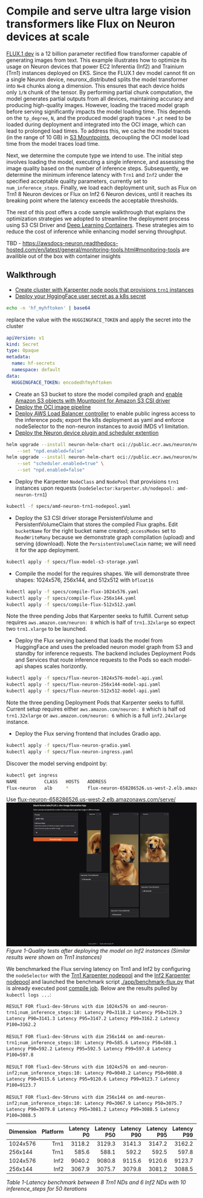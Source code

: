 # Compile and serve ultra large vision transformers like Flux on Neuron devices at scale

[FLUX.1 dev](https://huggingface.co/black-forest-labs/FLUX.1-dev) is a 12 billion parameter rectified flow transformer capable of generating images from text. This example illustrates how to optimize its usage on Neuron devices that power EC2 Inferentia (Inf2) and Trainium (Trn1) instances deployed on EKS. Since the FLUX.1 dev model cannot fit on a single Neuron device, neuronx_distributed splits the model transformer into `N=8` chunks along a dimension. This ensures that each device holds only `1/N` chunk of the tensor. By performing partial chunk computation, the model generates partial outputs from all devices, maintaining accuracy and producing high-quality images. However, loading the traced model graph before serving significantly impacts the model loading time. This depends on the `tp_degree`, `N`, and the produced model graph traces `*.pt` need to be loaded during deployment and integrated into the OCI image, which can lead to prolonged load times. To address this, we cache the model traces (in the range of 10 GB) in [S3 Mountpoints](https://docs.aws.amazon.com/eks/latest/userguide/s3-csi.html), decoupling the OCI model load time from the model traces load time.

Next, we determine the compute type we intend to use. The initial step involves loading the model, executing a single inference, and assessing the image quality based on the number of inference steps. Subsequently, we determine the minimum inference latency with `Trn1` and `Inf2` under the specified acceptable quality parameters, currently set to `num_inference_steps`. Finally, we load each deployment unit, such as Flux on Trn1 8 Neuron devices or Flux on Inf2 6 Neuron devices, until it reaches its breaking point where the latency exceeds the acceptable thresholds.

The rest of this post offers a code sample walkthrough that explains the optimization strategies we adopted to streamline the deployment process using S3 CSI Driver and [Deep Learning Containers](https://github.com/aws/deep-learning-containers/blob/master/available_images.md). These strategies aim to reduce the cost of inference while enhancing model serving throughput. 


TBD - https://awsdocs-neuron.readthedocs-hosted.com/en/latest/general/monitoring-tools.html#monitoring-tools are availible out of the box with container insights


## Walkthrough
* [Create cluster with Karpenter node pools that provisions `trn1` instances](https://karpenter.sh/docs/getting-started/getting-started-with-karpenter/)
* [Deploy your HggingFace user secret as a k8s secret](https://kubernetes.io/docs/concepts/configuration/secret/)
```bash
echo -n 'hf_myhftoken' | base64
```
replace the value with the `HUGGINGFACE_TOKEN` and apply the secret into the cluster
```yaml
apiVersion: v1
kind: Secret
type: Opaque
metadata:
  name: hf-secrets
  namespace: default
data:
  HUGGINGFACE_TOKEN: encodedhfmyhftoken
```
* Create an S3 bucket to store the model compiled graph and [enable Amazon S3 objects with Mountpoint for Amazon S3 CSI driver](https://docs.aws.amazon.com/eks/latest/userguide/s3-csi.html)
* [Deploy the OCI image pipeline](./oci-image-build)
* [Deploy AWS Load Balancer controller](https://docs.aws.amazon.com/eks/latest/userguide/aws-load-balancer-controller.html) to enable public ingress access to the inference pods; export the k8s deployment as yaml and enforce nodeSelector to the non-neuron instances to avoid IMDS v1 limitation. 
* [Deploy the Neuron device plugin and scheduler extention](https://awsdocs-neuron.readthedocs-hosted.com/en/latest/containers/kubernetes-getting-started.html#deploy-neuron-device-plugin)
```bash
helm upgrade --install neuron-helm-chart oci://public.ecr.aws/neuron/neuron-helm-chart \
    --set "npd.enabled=false"
helm upgrade --install neuron-helm-chart oci://public.ecr.aws/neuron/neuron-helm-chart \
    --set "scheduler.enabled=true" \
    --set "npd.enabled=false"
``` 
* Deploy the Karpenter `NodeClass` and `NodePool` that provisions `trn1` instances upon requests (`nodeSelector:karpenter.sh/nodepool: amd-neuron-trn1`)
```bash
kubectl -f specs/amd-neuron-trn1-nodepool.yaml 
```
* Deploy the S3 CSI driver storage PersistentVolume and PersistentVolumeClaim that stores the compiled Flux graphs.
Edit `bucketName` for the right bucket name created; `accessModes` set to `ReadWriteMany` because we demonstrate graph compilation (upload) and serving (download).
Note the `PersistentVolumeClaim` name; we will need it for the app deployment.
```bash
kubectl apply -f specs/flux-model-s3-storage.yaml 
```
* Compile the model for the requires shapes. We will demonstrate three shapes: 1024x576, 256x144, and 512x512 with `bfloat16`
```bash
kubectl apply -f specs/compile-flux-1024x576.yaml
kubectl apply -f specs/compile-flux-256x144.yaml
kubectl apply -f specs/compile-flux-512x512.yaml
```
Note the three pending Jobs that Karpenter seeks to fulfill. Current setup requires `aws.amazon.com/neuron: 8` which is half of `trn1.32xlarge` so expect two `trn1.xlarge` to be launched. 
* Deploy the Flux serving backend that loads the model from HuggingFace and uses the preloaded neuron model graph from S3 and standby for inference requests. The backend includes Deployment Pods and Services that route inference requests to the Pods so each model-api shapes scales horizontly.
```bash
kubectl apply -f specs/flux-neuron-1024x576-model-api.yaml
kubectl apply -f specs/flux-neuron-256x144-model-api.yaml
kubectl apply -f specs/flux-neuron-512x512-model-api.yaml
```
Note the three pending Deployment Pods that Karpenter seeks to fulfill. Current setup requires either `aws.amazon.com/neuron: 8` which is half od `trn1.32xlarge` or `aws.amazon.com/neuron: 6` which is a full `inf2.24xlarge` instance. 

* Deploy the Flux serving frontend that includes Gradio app. 
```bash
kubectl apply -f specs/flux-neuron-gradio.yaml
kubectl apply -f specs/flux-neuron-ingress.yaml
```
Discover the model serving endpoint by:
```bash
kubectl get ingress
NAME          CLASS   HOSTS   ADDRESS                                             PORTS   AGE
flux-neuron   alb     *       flux-neuron-658286526.us-west-2.elb.amazonaws.com   80      7h20m
```

Use [flux-neuron-658286526.us-west-2.elb.amazonaws.com/serve/](flux-neuron-658286526.us-west-2.elb.amazonaws.com/serve/)
![Figure 1-Quality tests](./figures/flux-quality-test.png)
*Figure 1-Quality tests after deploying the model on Inf2 instances (Similar results were shown on Trn1 instances)*

We benchmarked the Flux serving latency on Trn1 and Inf2 by configuring the `nodeSelector` with the [Trn1 Karpenter nodepool](./specs/amd-neuron-trn1-nodepool.yaml) and the [Inf2 Karpenter nodepool](./specs/amd-neuron-inf2-nodepool.yaml) and launched the benchmark script [./app/benchmark-flux.py](./app/benchmark-flux.py) that is already executed post [compile job](./specs/compile-flux-256x144.yaml). Below are the results pulled by `kubectl logs ...`:
```
RESULT FOR flux1-dev-50runs with dim 1024x576 on amd-neuron-trn1;num_inference_steps:10: Latency P0=3118.2 Latency P50=3129.3 Latency P90=3141.3 Latency P95=3147.2 Latency P99=3162.2 Latency P100=3162.2

RESULT FOR flux1-dev-50runs with dim 256x144 on amd-neuron-trn1;num_inference_steps:10: Latency P0=585.6 Latency P50=588.1 Latency P90=592.2 Latency P95=592.5 Latency P99=597.8 Latency P100=597.8

RESULT FOR flux1-dev-50runs with dim 1024x576 on amd-neuron-inf2;num_inference_steps:10: Latency P0=9040.2 Latency P50=9080.8 Latency P90=9115.6 Latency P95=9120.6 Latency P99=9123.7 Latency P100=9123.7

RESULT FOR flux1-dev-50runs with dim 256x144 on amd-neuron-inf2;num_inference_steps:10: Latency P0=3067.9 Latency P50=3075.7 Latency P90=3079.8 Latency P95=3081.2 Latency P99=3088.5 Latency P100=3088.5
```

| **Dimension** | **Platform** | **Latency P0** | **Latency P50** | **Latency P90** | **Latency P95** | **Latency P99** | **Latency P100** |
|---------------|-------------:|---------------:|---------------:|---------------:|---------------:|---------------:|----------------:|
| 1024x576      | Trn1        | 3118.2         | 3129.3         | 3141.3         | 3147.2         | 3162.2         | 3162.2          |
| 256x144       | Trn1        | 585.6          | 588.1          | 592.2          | 592.5          | 597.8          | 597.8           |
| 1024x576      | Inf2        | 9040.2         | 9080.8         | 9115.6         | 9120.6         | 9123.7         | 9123.7          |
| 256x144       | Inf2        | 3067.9         | 3075.7         | 3079.8         | 3081.2         | 3088.5         | 3088.5          |

*Table 1-Latency benchmark between 8 Trn1 NDs and 6 Inf2 NDs with 10 inference_steps for 50 iterations*
